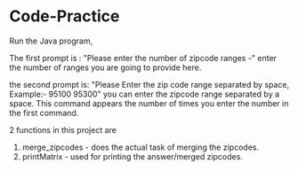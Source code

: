 # Code-Practice

Run the Java program, 

The first prompt is :
"Please enter the number of zipcode ranges -"
enter the number of ranges you are going to provide here.

the second prompt is:
"Please Enter the zip code range separated by space, Example:- 95100 95300"
you can enter the zipcode range separated by a space. This command appears the number of times you enter the number in the first command.

2 functions in this project are 
1. merge_zipcodes - does the actual task of merging the zipcodes.
2. printMatrix - used for printing the answer/merged zipcodes.
